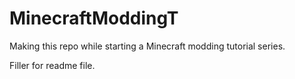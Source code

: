 # MinecraftModdingT
Making this repo while starting a Minecraft modding tutorial series.

Filler for readme file.
